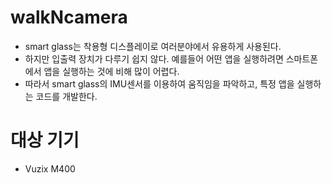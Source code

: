 # walkNcamera
* smart glass는 착용형 디스플레이로 여러분야에서 유용하게 사용된다. 
* 하지만 입출력 장치가 다루기 쉽지 않다. 예를들어 어떤 앱을 실행하려면 스마트폰에서 앱을 실행하는 것에 비해 많이 어렵다. 
* 따라서 smart glass의 IMU센서를 이용하여 움직임을 파악하고, 특정 앱을 실행하는 코드를 개발한다.

# 대상 기기
* Vuzix M400
